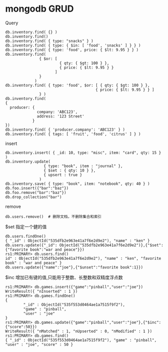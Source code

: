 # mongodb GRUD
Query 

    db.inventory.find( {} )
    db.inventory.find() 
    db.inventory.find( { type: "snacks" } ) 
    db.inventory.find( { type: { $in: [ 'food', 'snacks' ] } } )
    db.inventory.find( { type: 'food', price: { $lt: 9.95 } } ) 
    db.inventory.find(
                   { $or: [
                            { qty: { $gt: 100 } },
                            { price: { $lt: 9.95 } }
                          ]
                   }
                 ) 
    db.inventory.find( { type: 'food', $or: [ { qty: { $gt: 100 } },
                                            { price: { $lt: 9.95 } } ]
                   } ) 
    db.inventory.find(
    {
      producer: {
                  company: 'ABC123',
                  address: '123 Street'
                }
    }) 
    db.inventory.find( { 'producer.company': 'ABC123' } )
    db.inventory.find( { tags: [ 'fruit', 'food', 'citrus' ] } )
    
insert 

    db.inventory.insert( { _id: 10, type: "misc", item: "card", qty: 15 } )
    db.inventory.update(
                     { type: "book", item : "journal" },
                     { $set : { qty: 10 } },
                     { upsert : true }
                   ) 
    db.inventory.save( { type: "book", item: "notebook", qty: 40 } ) 
    db.foo.insert({"bar":"baz"}) 
    db.foo.remove("bar":"baz"})
    db.drop_collection("bar")
    
remove 

    db.users.remove()  # 删除文档，不删除集合和索引
    
$set 指定一个健的值

    db.users.findOne()
    { "_id" : ObjectId("535dfb2e963e41a7f6e2d9e2"), "name" : "ken" }
    db.users.update({"_id": ObjectId("535dfb2e963e41a7f6e2d9e2")},{"$set":{"favorite book":"war and peace"}}) 
    rs1:PRIMARY> db.users.find()
    id" : ObjectId("535dfb2e963e41a7f6e2d9e2"), "name" : "ken", "favorite book" : "war and peace" } 
    db.users.update({"name":"joe"},{"$unset":"favorite book":1}})
    
$inc 增加已有键的值,只能用于整数、长整数和双精度浮点数

    rs1:PRIMARY> db.games.insert({"game":"pinball","user":"joe"})
    WriteResult({ "nInserted" : 1 })
    rs1:PRIMARY> db.games.findOne()
    {
            "_id" : ObjectId("535f553d0464ae1a7515f9f2"),
            "game" : "pinball",
            "user" : "joe"
    }
    rs1:PRIMARY> db.games.update({"game":"pinball","user":"joe"},{"$inc":{"score":50}})
    WriteResult({ "nMatched" : 1, "nUpserted" : 0, "nModified" : 1 })
    rs1:PRIMARY> db.games.find()
    { "_id" : ObjectId("535f553d0464ae1a7515f9f2"), "game" : "pinball", "user" : "joe", "score" : 50 } 
    

